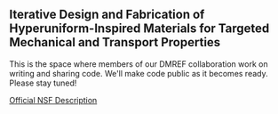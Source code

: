## Iterative Design and Fabrication of Hyperuniform-Inspired Materials for Targeted Mechanical and Transport Properties

This is the space where members of our DMREF collaboration work on writing and sharing code. We'll make code public as it becomes ready. Please stay tuned! 

[Official NSF Description](https://www.nsf.gov/awardsearch/showAward?AWD_ID=2323341)
